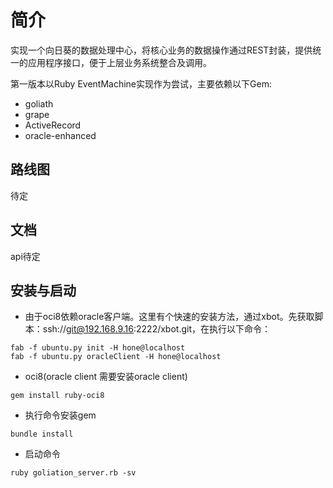 # 简介

实现一个向日葵的数据处理中心，将核心业务的数据操作通过REST封装，提供统一的应用程序接口，便于上层业务系统整合及调用。

第一版本以Ruby EventMachine实现作为尝试，主要依赖以下Gem:

* goliath
* grape
* ActiveRecord
* oracle-enhanced

## 路线图

待定

## 文档

api待定

## 安装与启动

* 由于oci8依赖oracle客户端。这里有个快速的安装方法，通过xbot。先获取脚本：ssh://git@192.168.9.16:2222/xbot.git，在执行以下命令：

```
fab -f ubuntu.py init -H hone@localhost
fab -f ubuntu.py oracleClient -H hone@localhost
```
* oci8(oracle client 需要安装oracle client)

```
gem install ruby-oci8
```

* 执行命令安装gem

```
bundle install
```

* 启动命令

```
ruby goliation_server.rb -sv
```

